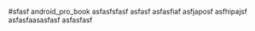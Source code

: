 #sfasf android_pro_book
asfasfsfasf
asfasf
asfasfiaf
asfjaposf
asfhipajsf
asfasfaasasfasf
asfasfasf

